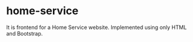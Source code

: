 # home-service
It is frontend for a Home Service website. Implemented using only HTML and Bootstrap.
